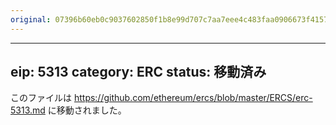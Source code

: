 ```yaml
---
original: 07396b60eb0c9037602850f1b8e99d707c7aa7eee4c483faa0906673f4157ca4
---
```


---
eip: 5313
category: ERC
status: 移動済み
---

このファイルは https://github.com/ethereum/ercs/blob/master/ERCS/erc-5313.md に移動されました。